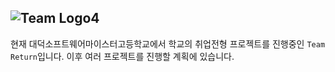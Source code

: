 ![Team Logo4](https://user-images.githubusercontent.com/103028187/207478787-61edc6be-c2ea-4fc0-aa1a-46daf2243b6d.png)
------------------------------------------
현재 대덕소프트웨어마이스터고등학교에서 학교의 취업전형 프로젝트를 진행중인 `Team Return`입니다.
이후 여러 프로젝트를 진행할 계획에 있습니다.
